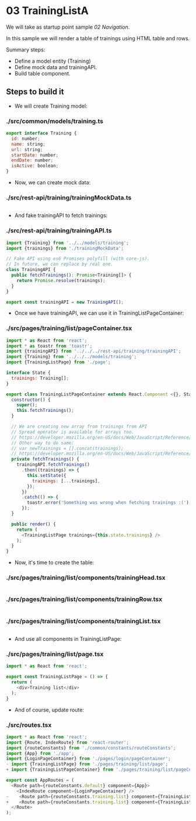 # 03 TrainingListA

We will take as startup point sample _02 Navigation_.

In this sample we will render a table of trainings using HTML table and rows.

Summary steps:

- Define a model entity (Training)
- Define mock data and trainingAPI.
- Build table component.

## Steps to build it

- We will create Training model:

### ./src/common/models/training.ts
```javascript
export interface Training {
  id: number;
  name: string;
  url: string;
  startDate: number;
  endDate: number;
  isActive: boolean;
}

```

- Now, we can create mock data:

### ./src/rest-api/training/trainingMockData.ts
```javascript

```

- And fake trainingAPI to fetch trainings:

### ./src/rest-api/training/trainingAPI.ts
```javascript
import {Training} from '../../models/training';
import {trainings} from './trainingMockData';

// Fake API using es6 Promises polyfill (with core-js).
// In future, we can replace by real one.
class TrainingAPI {
  public fetchTrainings(): Promise<Training[]> {
    return Promise.resolve(trainings);
  }
}

export const trainingAPI = new TrainingAPI();

```

- Once we have trainingAPI, we can use it in TrainingListPageContainer:

### ./src/pages/training/list/pageContainer.tsx
```javascript
import * as React from 'react';
import * as toastr from 'toastr';
import {trainingAPI} from '../../../rest-api/training/trainingAPI';
import {Training} from '../../../models/training';
import {TrainingListPage} from './page';

interface State {
  trainings: Training[];
}

export class TrainingListPageContainer extends React.Component <{}, State> {
  constructor() {
    super();
    this.fetchTrainings();
  }

  // We are creating new array from trainings from API
  // Spread operator is available for arrays too.
  // https://developer.mozilla.org/en-US/docs/Web/JavaScript/Reference/Operators/Spread_operator
  // Other way to do same:
  // var newTrainings = [].concat(trainings);
  // https://developer.mozilla.org/en-US/docs/Web/JavaScript/Reference/Global_Objects/Array/concat
  private fetchTrainings() {
    trainingAPI.fetchTrainings()
      .then((trainings) => {
        this.setState({
          trainings: [...trainings],
        });
      })
      .catch(() => {
        toastr.error('Something was wrong when fetching trainings :(');
      });
  }

  public render() {
    return (
      <TrainingListPage trainings={this.state.trainings} />
    );
  }
}

```

- Now, it's time to create the table:

### ./src/pages/training/list/components/trainingHead.tsx
```javascript
```

### ./src/pages/training/list/components/trainingRow.tsx
```javascript
```

### ./src/pages/training/list/components/trainingList.tsx
```javascript

```

- And use all components in TrainingListPage:

### ./src/pages/training/list/page.tsx
```javascript
import * as React from 'react';

export const TrainingListPage = () => {
  return (
    <div>Training list</div>
  );
}
```

- And of course, update route:

### ./src/routes.tsx
```javascript
import * as React from 'react';
import {Route, IndexRoute} from 'react-router';
import {routeConstants} from './common/constants/routeConstants';
import {App} from './app';
import {LoginPageContainer} from './pages/login/pageContainer';
- import {TrainingListPage} from './pages/training/list/page';
+ import {TrainingListPageContainer} from './pages/training/list/pageContainer';

export const AppRoutes = (
  <Route path={routeConstants.default} component={App}>
    <IndexRoute component={LoginPageContainer} />
-    <Route path={routeConstants.training.list} component={TrainingListPage} />
+    <Route path={routeConstants.training.list} component={TrainingListPageContainer} />
  </Route>
);

```
